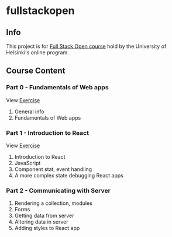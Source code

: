 # fullstackopen

## Info
This project is for [Full Stack Open course](https://fullstackopen.com/en/) hold by the University of Helsinki's online program.

## Course Content

### Part 0 - Fundamentals of Web apps
View [Exercise](./part0/README.md)
1. General info
2. Fundamentals of Web apps

### Part 1 -  Introduction to React
View [Exercise](./part1/README.md)
1. Introduction to React
2. JavaScript
3. Component stat, event handling
4. A more complex state debugging React apps

### Part 2 - Communicating with Server
1. Rendering a collection, modules
2. Forms
3. Getting data from server
4. Altering data in server
5. Adding styles to React app
